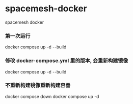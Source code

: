 # spacemesh-docker

spacemesh docker

### 第一次运行

docker compose up -d --build

### 修改 docker-compose.yml 里的版本, 会重新构建镜像

docker compose up -d --build

### 不重新构建镜像重新构建容器

docker compose down
docker compose up -d
